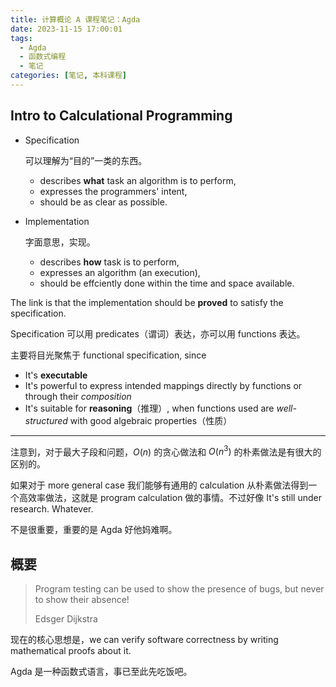 ```yaml
---
title: 计算概论 A 课程笔记：Agda
date: 2023-11-15 17:00:01
tags:
  - Agda
  - 函数式编程
  - 笔记
categories: [笔记, 本科课程]
---
```


## Intro to Calculational Programming

- Specification

  可以理解为“目的”一类的东西。

  - describes **what** task an algorithm is to perform,
  - expresses the programmers' intent,
  - should be as clear as possible.
  
- Implementation
  
  字面意思，实现。
  
  - describes **how** task is to perform,
  - expresses an algorithm (an execution),
  - should be effciently done within the time and space available.

The link is that the implementation should be **proved** to satisfy the specification.

Specification 可以用 predicates（谓词）表达，亦可以用 functions 表达。

主要将目光聚焦于 functional specification, since

- It's **executable**
- It's powerful to express intended mappings directly by functions or through their *composition*
- It's suitable for **reasoning**（推理）, when functions used are *well-structured* with good algebraic properties（性质）

----

注意到，对于最大子段和问题，$O(n)$ 的贪心做法和 $O(n^3)$ 的朴素做法是有很大的区别的。

如果对于 more general case 我们能够有通用的 calculation 从朴素做法得到一个高效率做法，这就是 program calculation 做的事情。不过好像 It's still under research. Whatever.

不是很重要，重要的是 Agda 好他妈难啊。

## 概要

> Program testing can be used to show the presence of bugs, but never to show their absence!
>
> Edsger Dijkstra

现在的核心思想是，we can verify software correctness by writing mathematical proofs about it.

Agda 是一种函数式语言，事已至此先吃饭吧。

